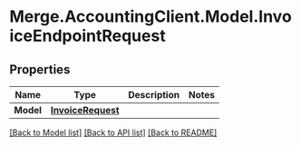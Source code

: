 # Merge.AccountingClient.Model.InvoiceEndpointRequest

## Properties

Name | Type | Description | Notes
------------ | ------------- | ------------- | -------------
**Model** | [**InvoiceRequest**](InvoiceRequest.md) |  | 

[[Back to Model list]](../README.md#documentation-for-models) [[Back to API list]](../README.md#documentation-for-api-endpoints) [[Back to README]](../README.md)

